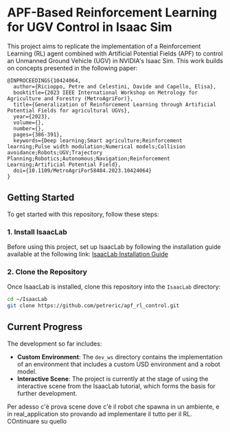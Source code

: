# APF-Based Reinforcement Learning for UGV Control in Isaac Sim

This project aims to replicate the implementation of a Reinforcement Learning (RL) agent combined with Artificial Potential Fields (APF) to control an Unmanned Ground Vehicle (UGV) in NVIDIA's Isaac Sim. This work builds on concepts presented in the following paper:

```
@INPROCEEDINGS{10424064,
  author={Ricioppo, Petre and Celestini, Davide and Capello, Elisa},
  booktitle={2023 IEEE International Workshop on Metrology for Agriculture and Forestry (MetroAgriFor)},
  title={Generalization of Reinforcement Learning through Artificial Potential Fields for agricultural UGVs},
  year={2023},
  volume={},
  number={},
  pages={386-391},
  keywords={Deep learning;Smart agriculture;Reinforcement learning;Pulse width modulation;Numerical models;Collision avoidance;Robots;UGV;Trajectory Planning;Robotics;Autonomous;Navigation;Reinforcement Learning;Artificial Potential Field},
  doi={10.1109/MetroAgriFor58484.2023.10424064}
}
```

## Getting Started

To get started with this repository, follow these steps:

### 1. Install IsaacLab
Before using this project, set up IsaacLab by following the installation guide available at the following link:
[IsaacLab Installation Guide](https://isaac-sim.github.io/IsaacLab/main/source/setup/installation/index.html)

### 2. Clone the Repository
Once IsaacLab is installed, clone this repository into the `IsaacLab` directory:

```bash
cd ~/IsaacLab
git clone https://github.com/petreric/apf_rl_control.git
```

## Current Progress

The development so far includes:

- **Custom Environment**: The `dev_ws` directory contains the implementation of an environment that includes a custom USD environment and a robot model.
- **Interactive Scene**: The project is currently at the stage of using the interactive scene from the IsaacLab tutorial, which forms the basis for further development.

Per adesso c'è prova scene dove c'è il robot che spawna in un ambiente, e in real_application sto provando ad implementare il tutto per il RL. COntinuare su quello



